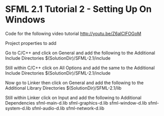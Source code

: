 SFML 2.1 Tutorial 2 - Setting Up On Windows
===========================================

Code for the following video tutorial http://youtu.be/Z6alClFOGoM

Project properties to add

Go to C/C++ and click on General and add the following to the Additional Include Directories 
$(SolutionDir)/SFML-2.1/include

Still within C/C++ click on All Options and add the same to the Additional Include Directories 
$(SolutionDir)/SFML-2.1/include

Now go to Linker then click on General and add the following to the Additional Library Directories 
$(SolutionDir)/SFML-2.1/lib

Still within Linker click on Input and add the following to Additional Dependencies
sfml-main-d.lib
sfml-graphics-d.lib
sfml-window-d.lib
sfml-system-d.lib
sfml-audio-d.lib
sfml-network-d.lib
